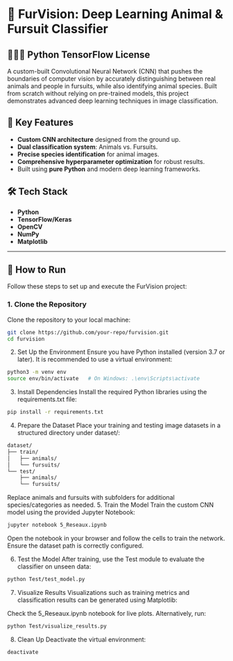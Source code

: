 # 🧠 FurVision: Deep Learning Animal & Fursuit Classifier

## 🐍📜🤖 Python TensorFlow License

A custom-built Convolutional Neural Network (CNN) that pushes the boundaries of computer vision by accurately distinguishing between real animals and people in fursuits, while also identifying animal species. Built from scratch without relying on pre-trained models, this project demonstrates advanced deep learning techniques in image classification.

## 🌟 Key Features
- **Custom CNN architecture** designed from the ground up.
- **Dual classification system**: Animals vs. Fursuits.
- **Precise species identification** for animal images.
- **Comprehensive hyperparameter optimization** for robust results.
- Built using **pure Python** and modern deep learning frameworks.

## 🛠️ Tech Stack
- **Python**
- **TensorFlow/Keras**
- **OpenCV**
- **NumPy**
- **Matplotlib**

---

## 🚀 How to Run

Follow these steps to set up and execute the FurVision project:

### 1. **Clone the Repository**
   Clone the repository to your local machine:
   ```bash
   git clone https://github.com/your-repo/furvision.git
   cd furvision
```

2. Set Up the Environment
Ensure you have Python installed (version 3.7 or later). It is recommended to use a virtual environment:

```bash
python3 -m venv env
source env/bin/activate   # On Windows: .\env\Scripts\activate
```
3. Install Dependencies
Install the required Python libraries using the requirements.txt file:

```bash
pip install -r requirements.txt
```
4. Prepare the Dataset
Place your training and testing image datasets in a structured directory under dataset/:
```bash
dataset/
├── train/
│   ├── animals/
│   └── fursuits/
└── test/
    ├── animals/
    └── fursuits/
```
Replace animals and fursuits with subfolders for additional species/categories as needed.
5. Train the Model
Train the custom CNN model using the provided Jupyter Notebook:

```bash
jupyter notebook 5_Reseaux.ipynb
```
Open the notebook in your browser and follow the cells to train the network. Ensure the dataset path is correctly configured.

6. Test the Model
After training, use the Test module to evaluate the classifier on unseen data:

```bash
python Test/test_model.py
```
7. Visualize Results
Visualizations such as training metrics and classification results can be generated using Matplotlib:

Check the 5_Reseaux.ipynb notebook for live plots.
Alternatively, run:
```bash
python Test/visualize_results.py
```
8. Clean Up
Deactivate the virtual environment:

```bash
deactivate
```

